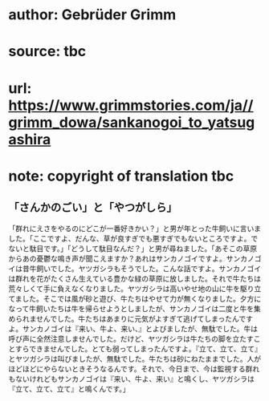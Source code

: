 # author: Gebrüder Grimm
# source: tbc
# url: https://www.grimmstories.com/ja//grimm_dowa/sankanogoi_to_yatsugashira
# note: copyright of translation tbc

## 「さんかのごい」と「やつがしら」 

「群れにえさをやるのにどこが一番好きかい？」と男が年とった牛飼いに言いました。「ここですよ、だんな、草が良すぎでも悪すぎでもないところですよ。でないと駄目です。」「どうして駄目なんだ？」と男が尋ねました。「あそこの草原からあの憂鬱な鳴き声が聞こえますか？あれはサンカノゴイですよ。サンカノゴイは昔牛飼いでした。ヤツガシラもそうでした。こんな話ですよ。サンカノゴイは群れを花がたくさん生えている豊かな緑の草原に放しました。それで牛たちは荒々しくて手に負えなくなりました。ヤツガシラは高いやせ地の山に牛を駆り立てました。そこでは風が砂と遊び、牛たちはやせて力が無くなりました。夕方になって牛飼いたちは牛を帰らせようとしましたが、サンカノゴイは二度と牛を集められませんでした。牛たちはあまりに元気がよすぎて逃げてしまったんですよ。サンカノゴイは『来い、牛よ、来い、』とよびましたが、無駄でした。牛は呼び声に全然注意しませんでした。だけど、ヤツガシラは牛たちの脚を立たすことすらできませんでした。とても弱ってしまったんですよ。『立て、立て、立て』とヤツガシラは叫びましたが、無駄でした。牛たちは砂にねたままでした。人がほどほどにやらないときそうなるんです。それで、今日まで、今は監視する群れもないけれどもサンカノゴイは『来い、牛よ、来い』と鳴くし、ヤツガシラは『立て、立て、立て』と鳴くんです。」

